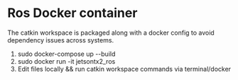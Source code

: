 # Ros Docker container
The catkin workspace is packaged along with a docker config to avoid dependency issues across systems.

1. sudo docker-compose up --build
2. sudo docker run -it jetsontx2_ros
3. Edit files locally && run catkin workspace commands via terminal/docker
